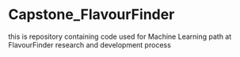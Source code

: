 # Capstone_FlavourFinder
this is repository containing code used for Machine Learning path at FlavourFinder research and development process
